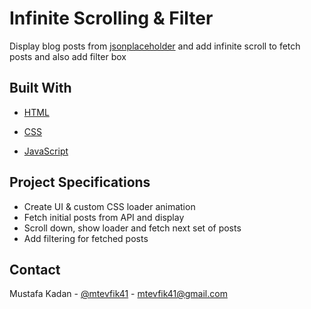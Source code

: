 <!-- ABOUT THE PROJECT -->

# Infinite Scrolling & Filter

Display blog posts from [jsonplaceholder](https://jsonplaceholder.typicode.com) and add infinite scroll to fetch posts and also add filter box

## Built With

- [HTML](https://en.wikipedia.org/wiki/HTML)

- [CSS](https://en.wikipedia.org/wiki/CSS)

- [JavaScript](https://www.javascript.com/)

## Project Specifications

- Create UI & custom CSS loader animation
- Fetch initial posts from API and display
- Scroll down, show loader and fetch next set of posts
- Add filtering for fetched posts

## Contact

Mustafa Kadan - [@mtevfik41](https://twitter.com/mtevfik41) - mtevfik41@gmail.com
